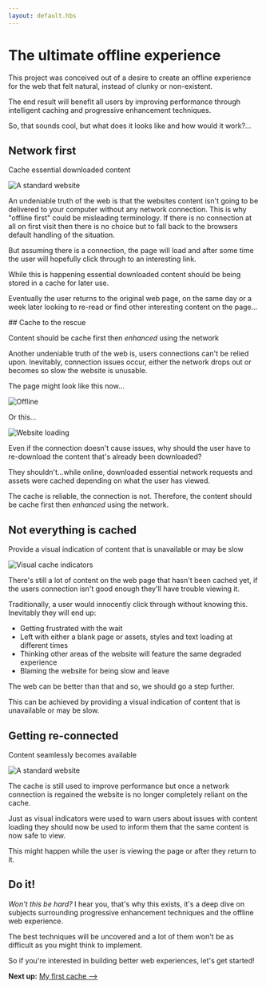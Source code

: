 ```yaml
---
layout: default.hbs
---
```


<div class="article-header">

  # The ultimate offline experience

</div>

<p class="subtitle">
  This project was conceived out of a desire to create an offline experience for
  the web that felt natural, instead of clunky or non-existent.
</p>

The end result will benefit all users by improving performance through intelligent
caching and progressive enhancement techniques.

So, that sounds cool, but what does it looks like and how would it work?&hellip;

## Network first

<p class="subtitle">
  Cache essential downloaded content
</p>

![A standard website](/assets/the-ultimate-offline-experience/standard-page.png)

An undeniable truth of the web is that the websites content isn't going to be
delivered to your computer without any network connection. This is why "offline
first" could be misleading terminology. If there is no connection at all on first
visit then there is no choice but to fall back to the browsers default handling
of the situation.

But assuming there is a connection, the page will load and after some time the
user will hopefully click through to an interesting link.

While this is happening essential downloaded content should be being stored in
a cache for later use.

Eventually the user returns to the original web page, on the same day or a week
later looking to re-read or find other interesting content on the page&hellip;

## Cache to the rescue

<p class="subtitle">
  Content should be cache first then <i>enhanced</i> using the network
</p>

Another undeniable truth of the web is, users connections can't be relied upon.
Inevitably, connection issues occur, either the network drops out or becomes so
slow the website is unusable.

The page might look like this now&hellip;

![Offline](/assets/the-ultimate-offline-experience/offline.png)

Or this&hellip;

![Website loading](/assets/the-ultimate-offline-experience/loading.png)

Even if the connection doesn't cause issues, why should the user have to
re-download the content that's already been downloaded?

They shouldn't&hellip;while online, downloaded essential network requests and
assets were cached depending on what the user has viewed.

The cache is reliable, the connection is not. Therefore, the content should be
cache first then *enhanced* using the network.

## Not everything is cached

<p class="subtitle">
  Provide a visual indication of content that is unavailable or may be slow
</p>

![Visual cache indicators](/assets/the-ultimate-offline-experience/indicators.png)

There's still a lot of content on the web page that hasn't been cached yet, if
the users connection isn't good enough they'll have trouble viewing it.

Traditionally, a user would innocently click through without knowing this.
Inevitably they will end up:

- Getting frustrated with the wait
- Left with either a blank page or assets, styles and text loading at different times
- Thinking other areas of the website will feature the same degraded experience
- Blaming the website for being slow and leave

The web can be better than that and so, we should go a step further.

This can be achieved by providing a visual indication of content that is unavailable
or may be slow.

## Getting re-connected

<p class="subtitle">
  Content seamlessly becomes available
</p>

![A standard website](/assets/the-ultimate-offline-experience/re-connected.png)

The cache is still used to improve performance but once a network connection is
regained the website is no longer completely reliant on the cache.

Just as visual indicators were used to warn users about issues with content
loading they should now be used to inform them that the same content is now safe
to view.

This might happen while the user is viewing the page or after they return to it.

## Do it!

*Won't this be hard?* I hear you, that's why this exists, it's a deep dive on
subjects surrounding progressive enhancement techniques and the offline web experience.

The best techniques will be uncovered and a lot of them won't be as difficult
as you might think to implement.

So if you're interested in building better web experiences, let's get started!

**Next up:** <a href="/my-first-cache.html" class="arrow-link">My first cache &xrarr;</a>
